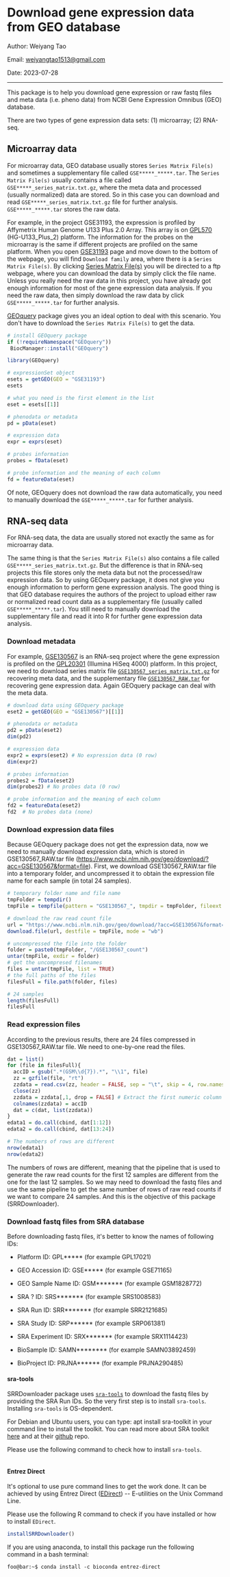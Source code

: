 # Download gene expression data from GEO database
Author: Weiyang Tao

Email: weiyangtao1513@gmail.com

Date: 2023-07-28

------

This package is to help you download gene expression or raw fastq files and meta data (i.e. pheno data) from NCBI Gene Expression Omnibus (GEO) database.

There are two types of gene expression data sets: (1) microarray; (2) RNA-seq.

## Microarray data
For microarray data, GEO database usually stores `Series Matrix File(s)` and sometimes a supplementary file called `GSE*****_*****.tar`. The `Series Matrix File(s)` usually contains a file called `GSE*****_series_matrix.txt.gz`, where the meta data and processed (usually normalized) data are stored. So in this case you can download and read `GSE*****_series_matrix.txt.gz` file for further analysis. `GSE*****_*****.tar` stores the raw data.

For example, in the project GSE31193, the expression is profiled by Affymetrix Human Genome U133 Plus 2.0 Array. This array is on [GPL570](https://www.ncbi.nlm.nih.gov/geo/query/acc.cgi?acc=GPL570) (HG-U133_Plus_2) platform. The information for the probes on the microarray is the same if different projects are profiled on the same platform. When you open [GSE31193](https://www.ncbi.nlm.nih.gov/geo/query/acc.cgi?acc=GSE31193) page and move down to the bottom of the webpage, you will find `Download family` area, where there is a `Series Matrix File(s)`. By clicking [Series Matrix File(s)](ftp://ftp.ncbi.nlm.nih.gov/geo/series/GSE31nnn/GSE31193/matrix/) you will be directed to a ftp webpage, where you can download the data by simply click the file name. Unless you really need the raw data in this project, you have already got enough information for most of the gene expression data analysis. If you need the raw data, then simply download the raw data by click `GSE*****_*****.tar` for further analysis.

[GEOquery](https://bioconductor.org/packages/release/bioc/html/GEOquery.html) package gives you an ideal option to deal with this scenario. You don't 
have to download the `Series Matrix File(s)` to get the data.

```r
# install GEOquery package
if (!requireNamespace("GEOquery"))
 BiocManager::install("GEOquery")

library(GEOquery)

# expressionSet object
esets = getGEO(GEO = "GSE31193")
esets

# what you need is the first element in the list
eset = esets[[1]]

# phenodata or metadata
pd = pData(eset)

# expression data
expr = exprs(eset)

# probes information
probes = fData(eset)

# probe information and the meaning of each column
fd = featureData(eset)
```

Of note, GEOquery does not download the raw data automatically, you need to manually download the `GSE*****_*****.tar` for further analysis.

## RNA-seq data
For RNA-seq data, the data are usually stored not exactly the same as for microarray data.

The same thing is that the `Series Matrix File(s)` also contains a file called `GSE*****_series_matrix.txt.gz`. But the difference is that in RNA-seq projects this file stores only the meta data but not the processed/raw expression data. So by using GEOquery package, it does not give you enough information to perform gene expression analysis. The good thing is that GEO database requires the authors of the project to upload either raw or normalized read count data as a supplementary file (usually called `GSE*****_*****.tar`). You still need to manually download the supplementary file and read it into R for further gene expression data analysis.

### Download metadata
For example, [GSE130567](https://www.ncbi.nlm.nih.gov/geo/query/acc.cgi?acc=GSE130567) is an RNA-seq project where the gene expression is profiled on the  [GPL20301](https://www.ncbi.nlm.nih.gov/geo/query/acc.cgi?acc=GPL20301) (Illumina HiSeq 4000) platform. In this project, we need to download series matrix file [`GSE130567_series_matrix.txt.gz`](https://ftp.ncbi.nlm.nih.gov/geo/series/GSE130nnn/GSE130567/matrix/GSE130567_series_matrix.txt.gz) for recovering meta data, and the supplementary file [`GSE130567_RAW.tar`](https://www.ncbi.nlm.nih.gov/geo/download/?acc=GSE130567&format=file) for recovering gene expression data. Again GEOquery package can deal with the meta data.

```r
# download data using GEOquery package
eset2 = getGEO(GEO = "GSE130567")[[1]]

# phenodata or metadata
pd2 = pData(eset2)
dim(pd2)

# expression data
expr2 = exprs(eset2) # No expression data (0 row)
dim(expr2)

# probes information
probes2 = fData(eset2)
dim(probes2) # No probes data (0 row)

# probe information and the meaning of each column
fd2 = featureData(eset2)
fd2  # No probes data (none)

```

### Download expression data files
Because GEOquery package does not get the expression data, now we need to manually download expression data, which is stored in GSE130567_RAW.tar file (https://www.ncbi.nlm.nih.gov/geo/download/?acc=GSE130567&format=file). First, we download GSE130567_RAW.tar file into a temporary folder, and uncompressed it to obtain the expression file name for each sample (in total 24 samples). 
```r
# temporary folder name and file name
tmpFolder = tempdir()
tmpFile = tempfile(pattern = "GSE130567_", tmpdir = tmpFolder, fileext = ".tar")

# download the raw read count file
url = "https://www.ncbi.nlm.nih.gov/geo/download/?acc=GSE130567&format=file"
download.file(url, destfile = tmpFile, mode = "wb")

# uncompressed the file into the folder
folder = paste0(tmpFolder, "/GSE130567_count")
untar(tmpFile, exdir = folder)
# get the uncompresed filenames
files = untar(tmpFile, list = TRUE)
# the full paths of the files
filesFull = file.path(folder, files)

# 24 samples
length(filesFull)
filesFull
```

### Read expression files
According to the previous results, there are 24 files compressed in GSE130567_RAW.tar file. We need to one-by-one read the files.

```r
dat = list()
for (file in filesFull){
  accID = gsub(".*(GSM\\d{7}).*", "\\1", file)
  zz = gzfile(file, "rt")
  zzdata = read.csv(zz, header = FALSE, sep = "\t", skip = 4, row.names = 1)
  close(zz)
  zzdata = zzdata[,1, drop = FALSE] # Extract the first numeric column
  colnames(zzdata) = accID
  dat = c(dat, list(zzdata))
}
edata1 = do.call(cbind, dat[1:12])
edata2 = do.call(cbind, dat[13:24])

# The numbers of rows are different
nrow(edata1)
nrow(edata2)
```


The numbers of rows are different, meaning that the pipeline that is used to generate the raw read counts for the first 12 samples are different from the one for the last 12 samples. So we may need to download the fastq files and use the same pipeline to get the same number of rows of raw read counts if we want to compare 24 samples. And this is the objective of this package (SRRDownloader).

### Download fastq files from SRA database

Before downloading fastq files, it's better to know the names of following IDs:

- Platform ID: GPL***** (for example GPL17021)

- GEO Accession ID: GSE***** (for example GSE71165)

- GEO Sample Name ID: GSM******* (for example GSM1828772)

- SRA ? ID: SRS******* (for example SRS1008583)

- SRA Run ID: SRR******* (for example SRR2121685)

- SRA Study ID: SRP****** (for example SRP061381)

- SRA Experiment ID: SRX******* (for example SRX1114423)

- BioSample ID: SAMN******** (for example SAMN03892459)

- BioProject ID: PRJNA****** (for example PRJNA290485)

#### sra-tools

SRRDownloader package uses [`sra-tools`](https://github.com/ncbi/sra-tools/wiki/) to download the fastq files by providing the SRA Run IDs. So the very first step is to install `sra-tools`. Installing `sra-tools` is OS-dependent. 

For Debian and Ubuntu users, you can type: apt install sra-toolkit in your command line to install the toolkit. You can read more about SRA toolkit [here](https://www.ncbi.nlm.nih.gov/books/NBK242621/) and at their [github](https://github.com/ncbi/sra-tools) repo.



Please use the following command to check how to install `sra-tools`.
```

```


#### Entrez Direct

It's optional to use pure command lines to get the work done. It can be achieved 
by using Entrez Direct ([EDirect](https://www.ncbi.nlm.nih.gov/books/NBK179288/)) -- E-utilities on the Unix Command Line.


Please use the following R command to check if you have installed or how to install `EDirect`.

```r
installSRRDownloader()
```

If you are using anaconda, to install this package run the following command in a bash terminal:

```console
foo@bar:~$ conda install -c bioconda entrez-direct
```



